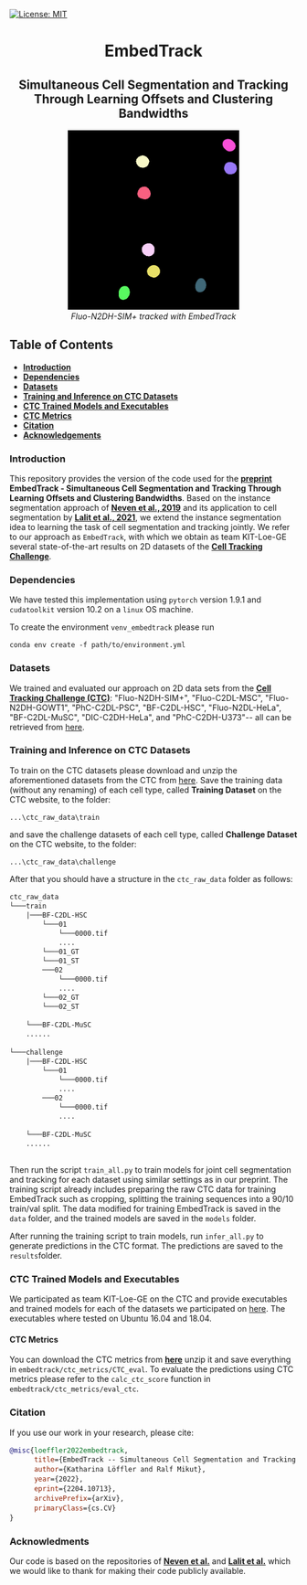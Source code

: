 [![License: MIT](https://img.shields.io/badge/License-MIT-yellow.svg)](https://opensource.org/licenses/MIT)

<h1 align="center">EmbedTrack</h1>
<h2 align="center">Simultaneous Cell Segmentation and Tracking Through Learning Offsets and Clustering Bandwidths</h2>

<p align="center">
  <img alt="Fluo-N2DH-SIM+" src="./gifs/Fluo-N2DH-SIM+-02.gif" width="300">
  <br>
    <em>Fluo-N2DH-SIM+ tracked with EmbedTrack</em>
</p>


## Table of Contents

- **[Introduction](#introduction)**
- **[Dependencies](#dependencies)**
- **[Datasets](#datasets)**
- **[Training and Inference on CTC Datasets](#training-and-inference-on-ctc-datasets)**
- **[CTC Trained Models and Executables](#ctc-trained-models-and-executables)**
- **[CTC Metrics](#ctc-metrics)**
- **[Citation](#citation)**
- **[Acknowledgements](#acknowledgements)**


### Introduction
This repository provides the version of the code used for the **[preprint](TODO)** **EmbedTrack - Simultaneous Cell Segmentation and Tracking Through Learning Offsets and Clustering Bandwidths**. 
Based on the instance segmentation approach of **[Neven et al., 2019](https://arxiv.org/abs/1906.11109)** and its application to cell segmentation by **[Lalit et al., 2021](https://arxiv.org/abs/2101.10033)**, we extend the instance segmentation idea to learning the task of cell segmentation and tracking jointly.
We refer to our approach as `EmbedTrack`, with which we obtain as team KIT-Loe-GE several state-of-the-art results on 2D datasets of the **[Cell Tracking Challenge](http://celltrackingchallenge.net)**.


### Dependencies 
We have tested this implementation using `pytorch` version 1.9.1 and `cudatoolkit` version 10.2 on a `linux` OS machine. 

To create the environment `venv_embedtrack` please run
```
conda env create -f path/to/environment.yml
```

### Datasets
We trained and evaluated our approach on 2D data sets from the **[Cell Tracking Challenge (CTC)](http://celltrackingchallenge.net)**:
"Fluo-N2DH-SIM+",
"Fluo-C2DL-MSC",
"Fluo-N2DH-GOWT1",
"PhC-C2DL-PSC",
"BF-C2DL-HSC",
"Fluo-N2DL-HeLa",
"BF-C2DL-MuSC",
"DIC-C2DH-HeLa", and
"PhC-C2DH-U373"-- all can be retrieved from [here](http://celltrackingchallenge.net/2d-datasets/).

### Training and Inference on CTC Datasets
To train on the CTC datasets please download and unzip the aforementioned datasets from the CTC from [here](http://celltrackingchallenge.net/2d-datasets/). Save the training data (without any renaming) of each cell type, called **Training Dataset** on the CTC website, to the folder: 
```
...\ctc_raw_data\train
```
and save the challenge datasets of each cell type, called **Challenge Dataset** on the CTC website, to the folder:
```
...\ctc_raw_data\challenge
```
After that you should have a structure in the `ctc_raw_data` folder as follows:

```
ctc_raw_data
└───train
    |───BF-C2DL-HSC
        └───01
            └───0000.tif
            ....
        └───01_GT
        └───01_ST
        ───02
            └───0000.tif
            ....
        └───02_GT
        └───02_ST
        
    └───BF-C2DL-MuSC
    ......
    
└───challenge
    |───BF-C2DL-HSC
        └───01
            └───0000.tif
            ....
        ───02
            └───0000.tif
            ....
            
    └───BF-C2DL-MuSC
    ......
    
```
Then run the script `train_all.py` to train models for joint cell segmentation and tracking for each
dataset using similar settings as in our preprint. 
The training script already includes preparing the raw CTC data for training EmbedTrack such as cropping, splitting the training sequences into a 90/10 train/val split. The data modified for training EmbedTrack is
saved in the `data` folder, and the trained models are saved in the `models` folder.

After running the training script to train models, run `infer_all.py` to generate predictions in the CTC format. The predictions are saved to the `results`folder. 

###

### CTC Trained Models and Executables
We participated as team KIT-Loe-GE on the CTC and provide executables and trained models for each of the datasets we participated on [here](http://celltrackingchallenge.net/participants/KIT-Loe-GE/).
The executables where tested on Ubuntu 16.04 and 18.04.

#### CTC Metrics
You can download the CTC metrics from **[here](http://public.celltrackingchallenge.net/software/EvaluationSoftware.zip)** unzip it and save everything in `embedtrack/ctc_metrics/CTC_eval`. To evaluate the predictions using CTC metrics please refer to the `calc_ctc_score` function in `embedtrack/ctc_metrics/eval_ctc`.

### Citation
If you use our work in your research, please cite:

```bibtex
@misc{loeffler2022embedtrack,
      title={EmbedTrack -- Simultaneous Cell Segmentation and Tracking Through Learning Offsets and Clustering Bandwidths}, 
      author={Katharina Löffler and Ralf Mikut},
      year={2022},
      eprint={2204.10713},
      archivePrefix={arXiv},
      primaryClass={cs.CV}
}
```

### Acknowledments
Our code is based on the repositories of **[Neven et al.](https://github.com/davyneven/SpatialEmbeddings)** and **[Lalit et al.](https://github.com/juglab/EmbedSeg)** which we would like to thank for making their code publicly available.
